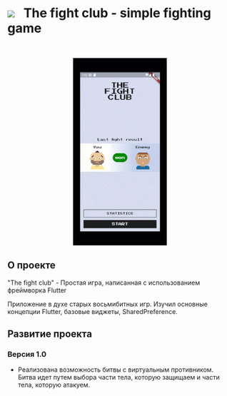 # [<img src="https://storage.googleapis.com/cms-storage-bucket/6a07d8a62f4308d2b854.svg"  width="75">](https://flutter.dev/) &nbsp;&nbsp;The fight club - simple fighting game
 
<br/>

<p align="center">
  <img src="https://github.com/RNOVOSELOV/flutter_fight_club/blob/main/resources/fc.gif"  width="210" height="420" />
</p>

## О проекте

"The fight club" - Простая игра, написанная с использованием фреймворка Flutter

Приложение в духе старых восьмибитных игр. 
Изучил основные концепции Flutter, базовые виджеты, SharedPreference.

## Развитие проекта

### Версия 1.0

- Реализована возможность битвы с виртуальным противником. Битва идет путем выбора части тела, которую защищаем и части тела, которую атакуем.
